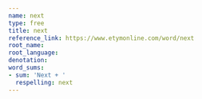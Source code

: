 ```yaml
---
name: next
type: free
title: next
reference_link: https://www.etymonline.com/word/next
root_name: 
root_language: 
denotation: 
word_sums:
- sum: 'Next + '
  respelling: next
---
```

